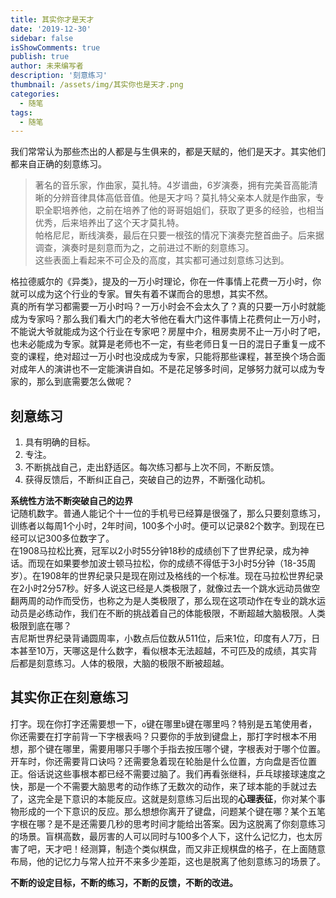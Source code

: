 ```yaml
---
title: 其实你才是天才
date: '2019-12-30'
sidebar: false
isShowComments: true
publish: true
author: 未来编写者
description: '刻意练习'
thumbnail: /assets/img/其实你也是天才.png
categories:
  - 随笔
tags:
  - 随笔
---
```


我们常常认为那些杰出的人都是与生俱来的，都是天赋的，他们是天才。其实他们都来自正确的刻意练习。

> 著名的音乐家，作曲家，莫扎特。4岁谱曲，6岁演奏，拥有完美音高能清晰的分辨音律具体高低音值。他是天才吗？莫扎特父亲本人就是作曲家，专职全职培养他，之前在培养了他的哥哥姐姐们，获取了更多的经验，也相当优秀，后来培养出了这个天才莫扎特。  
> 帕格尼尼，断线演奏，最后在只要一根弦的情况下演奏完整首曲子。后来据调查，演奏时是刻意而为之，之前进过不断的刻意练习。  
> 这些表面上看起来不可企及的高度，其实都可通过刻意练习达到。

格拉德威尔的《异类》，提及的一万小时理论，你在一件事情上花费一万小时，你就可以成为这个行业的专家。冒失有着不谋而合的思想，其实不然。  
真的所有学习都需要一万小时吗？一万小时会不会太久了？真的只要一万小时就能成为专家吗？那么我们看大门的老大爷他在看大门这件事情上花费何止一万小时，不能说大爷就能成为这个行业在专家吧？房屋中介，租房卖房不止一万小时了吧，也未必能成为专家。就算是老师也不一定，有些老师日复一日的混日子重复一成不变的课程，绝对超过一万小时也没成成为专家，只能将那些课程，甚至换个场合面对成年人的演讲也不一定能演讲自如。不是花足够多时间，足够努力就可以成为专家的，那么到底需要怎么做呢？

## 刻意练习

1. 具有明确的目标。
2. 专注。
3. 不断挑战自己，走出舒适区。每次练习都与上次不同，不断反馈。
4. 获得反馈后，不断纠正自己，突破自己的边界，不断强化动机。

**系统性方法不断突破自己的边界**  
记随机数字。普通人能记个十一位的手机号已经算是很强了，那么只要刻意练习，训练者以每周1个小时，2年时间，100多个小时。便可以记录82个数字。到现在已经可以记300多位数字了。  
在1908马拉松比赛，冠军以2小时55分钟18秒的成绩创下了世界纪录，成为神话。而现在如果要参加波士顿马拉松，你的成绩不得低于3小时5分钟（18-35周岁）。在1908年的世界纪录只是现在刚过及格线的一个标准。现在马拉松世界纪录在2小时2分57秒。好多人说这已经是人类极限了，就像过去一个跳水远动员做空翻两周的动作而受伤，也称之为是人类极限了，那么现在这项动作在专业的跳水运动员是必练动作，我们在不断的挑战着自己的体能极限，不断超越大脑极限。人类极限到底在哪？  
吉尼斯世界纪录背诵圆周率，小数点后位数从511位，后来1位，印度有人7万，日本甚至10万，天哪这是什么数字，看似根本无法超越，不可匹及的成绩，其实背后都是刻意练习。人体的极限，大脑的极限不断被超越。

## 其实你正在刻意练习
打字。现在你打字还需要想一下，`o`键在哪里`b`键在哪里吗？特别是五笔使用者，你还需要在打字前背一下字根表吗？只要你的手放到键盘上，那打字时根本不用想，那个键在哪里，需要用哪只手哪个手指去按压哪个键，字根表对于哪个位置。开车时，你还需要背口诀吗？还需要急着现在轮胎是什么位置，方向盘是否位置正。俗话说这些事根本都已经不需要过脑了。我们再看张继科，乒乓球接球速度之快，那是一个不需要大脑思考的动作练了无数次的动作，来了球本能的手就过去了，这完全是下意识的本能反应。这就是刻意练习后出现的**心理表征**，你对某个事物形成的一个下意识的反应。那么想想你离开了键盘，问题某个键在哪？某个五笔字根在哪？是不是还需要几秒的思考时间才能给出答案。因为这脱离了你刻意练习的场景。盲棋高数，最厉害的人可以同时与100多个人下，这什么记忆力，也太厉害了吧，天才吧！经测算，制造个类似棋盘，而又非正规棋盘的格子，在上面随意布局，他的记忆力与常人拉开不来多少差距，这也是脱离了他刻意练习的场景了。

**不断的设定目标，不断的练习，不断的反馈，不断的改进。**
